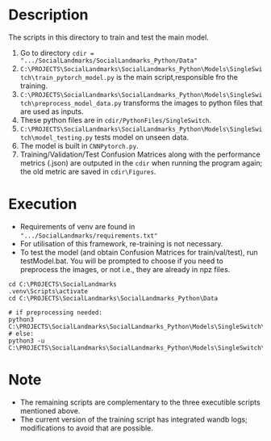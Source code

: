 
# Description
The scripts in this directory to train and test the main model. 
1. Go to directory `cdir = ".../SocialLandmarks/SocialLandmarks_Python/Data"`
2. `C:\PROJECTS\SocialLandmarks\SocialLandmarks_Python\Models\SingleSwitch\train_pytorch_model.py` is the main script,responsible fro the training. 
3. `C:\PROJECTS\SocialLandmarks\SocialLandmarks_Python\Models\SingleSwitch\preprocess_model_data.py` transforms the images to python files that are used as inputs.
4. These python files are in `cdir/PythonFiles/SingleSwitch`.
5. `C:\PROJECTS\SocialLandmarks\SocialLandmarks_Python\Models\SingleSwitch\model_testing.py` tests model on unseen data.
6. The model is built in `CNNPytorch.py`.
7. Training/Validation/Test Confusion Matrices along with the performance metrics (.json) are outputed in the `cdir` when running the program again; the old metric are saved in `cdir\Figures`.

# Execution
- Requirements of venv are found in `".../SocialLandmarks/requirements.txt"`
- For utilisation of this framework, re-training is not necessary.
- To test the model (and obtain Confusion Matrices for train/val/test), run testModel.bat. You will be prompted to choose if you need to preprocess the images, or not i.e., they are already in npz files.
```
cd C:\PROJECTS\SocialLandmarks
.venv\Scripts\activate
cd C:\PROJECTS\SocialLandmarks\SocialLandmarks_Python\Data

# if preprocessing needed:
python3 C:\PROJECTS\SocialLandmarks\SocialLandmarks_Python\Models\SingleSwitch\preprocess_model_data.py
# else:
python3 -u C:\PROJECTS\SocialLandmarks\SocialLandmarks_Python\Models\SingleSwitch\model_testing.py
```

# Note
- The remaining scripts are complementary to the three executible scripts mentioned above. 
- The current version of the training script has integrated wandb logs; modifications to avoid that are possible.  